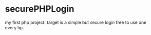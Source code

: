 # securePHPLogin
my first php project. target is a simple but secure login free to use one every hp.
